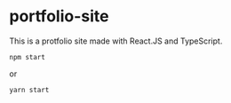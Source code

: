 # portfolio-site

This is a protfolio site made with React.JS and TypeScript.

```npm start```

or

```yarn start```
